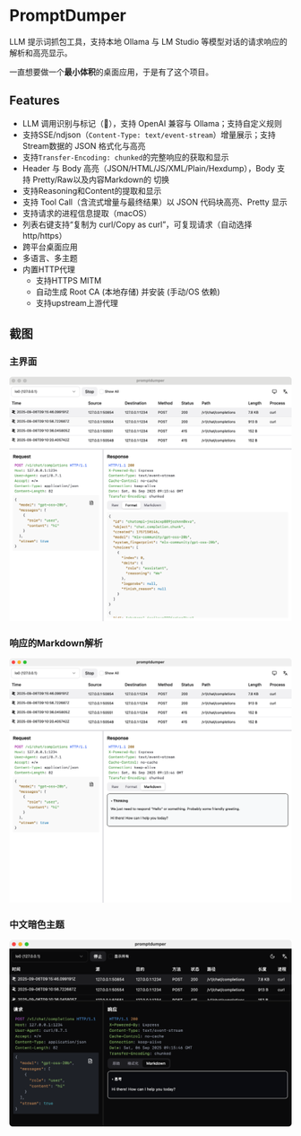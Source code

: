 # PromptDumper

LLM 提示词抓包工具，支持本地 Ollama 与 LM Studio 等模型对话的请求响应的解析和高亮显示。

一直想要做一个**最小体积**的桌面应用，于是有了这个项目。

## Features

- LLM 调用识别与标记（🧠），支持 OpenAI 兼容与 Ollama；支持自定义规则
- 支持SSE/ndjson（`Content-Type: text/event-stream`）增量展示；支持Stream数据的 JSON 格式化与高亮
- 支持`Transfer-Encoding: chunked`的完整响应的获取和显示
- Header 与 Body 高亮（JSON/HTML/JS/XML/Plain/Hexdump），Body 支持 Pretty/Raw以及内容Markdown的 切换
- 支持Reasoning和Content的提取和显示
- 支持 Tool Call（含流式增量与最终结果）以 JSON 代码块高亮、Pretty 显示
- 支持请求的进程信息提取（macOS）
- 列表右键支持“复制为 curl/Copy as curl”，可复现请求（自动选择 http/https）
- 跨平台桌面应用
- 多语言、多主题
- 内置HTTP代理
  - 支持HTTPS MITM
  - 自动生成 Root CA (本地存储) 并安装 (手动/OS 依赖)
  - 支持upstream上游代理

## 截图

### 主界面

![main](./docs/prompt_dumper_main.png)

### 响应的Markdown解析

![markdown](./docs/prompt_dumper_markdown.png)


### 中文暗色主题

![dark](./docs/dark_chinese.png)
